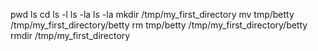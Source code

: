 pwd
ls
cd
ls -l
ls -la
ls -la
mkdir /tmp/my_first_directory
mv tmp/betty /tmp/my_first_directory/betty
rm tmp/betty /tmp/my_first_directory/betty
rmdir /tmp/my_first_directory

